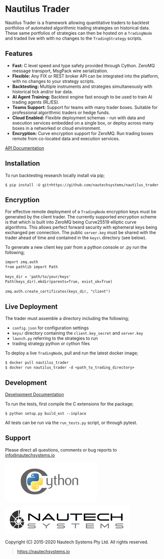 # Nautilus Trader

Nautilus Trader is a framework allowing quantitative traders to backtest portfolios of automated
algorithmic trading strategies on historical data. These same portfolios of strategies can then be
hosted on a ```TradingNode``` and traded live with with no changes to the ```TradingStrategy```
scripts.

## Features
* **Fast:** C level speed and type safety provided through Cython. ZeroMQ message transport, MsgPack wire serialization.
* **Flexible:** Any FIX or REST broker API can be integrated into the platform, with no changes to your strategy scripts.
* **Backtesting:** Multiple instruments and strategies simultaneously with historical tick and/or bar data.
* **AI Agent Training:** Backtest engine fast enough to be used to train AI trading agents (RL/ES).
* **Teams Support:** Support for teams with many trader boxes. Suitable for professional algorithmic traders or hedge funds.
* **Cloud Enabled:** Flexible deployment schemas - run with data and execution services embedded on a single box, or deploy across many boxes in a networked or cloud environment.
* **Encryption:** Curve encryption support for ZeroMQ. Run trading boxes remote from co-located data and execution services.

[API Documentation](https://nautechsystems.io/nautilus/api)

## Installation
To run backtesting research locally install via pip;

    $ pip install -U git+https://github.com/nautechsystems/nautilus_trader

## Encryption

For effective remote deployment of a ```TradingNode``` encryption keys must be generated by the
client trader. The currently supported encryption scheme is that which is built into ZeroMQ
being Curve25519 elliptic curve algorithms. This allows perfect forward security with ephemeral keys
being exchanged per connection. The public ```server.key``` must be shared with the trader ahead of
time and contained in the ```keys\``` directory (see below).

To generate a new client key pair from a python console or .py run the following;

    import zmq.auth
    from pathlib import Path

    keys_dir = 'path/to/your/keys'
    Path(keys_dir).mkdir(parents=True, exist_ok=True)

    zmq.auth.create_certificates(keys_dir, "client")

## Live Deployment

The trader must assemble a directory including the following;

- ```config.json``` for configuration settings
- ```keys/``` directory containing the ```client.key_secret``` and ```server.key```
- ```launch.py``` referring to the strategies to run
- trading strategy python or cython files

To deploy a live ```TradingNode```, pull and run the latest docker image;

    $ docker pull nautilus_trader
    $ docker run nautilus_trader -d <path_to_trading_directory>

## Development
[Development Documentation](docs/development)

To run the tests, first compile the C extensions for the package;

    $ python setup.py build_ext --inplace

All tests can be run via the `run_tests.py` script, or through pytest.

## Support
Please direct all questions, comments or bug reports to info@nautechsystems.io

![Alt text](docs/artwork/cython-logo-small.png "cython")

![Alt text](docs/artwork/nautechsystems_logo_small.png?raw=true "logo")

Copyright (C) 2015-2020 Nautech Systems Pty Ltd. All rights reserved.

> https://nautechsystems.io
